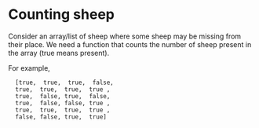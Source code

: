 # Counting sheep

Consider an array/list of sheep where some sheep may be missing from their place. We need a function that counts the
 number of sheep present in the array (true means present).

For example,

```
  [true,  true,  true,  false,
  true,  true,  true,  true ,
  true,  false, true,  false,
  true,  false, false, true ,
  true,  true,  true,  true ,
  false, false, true,  true]
```